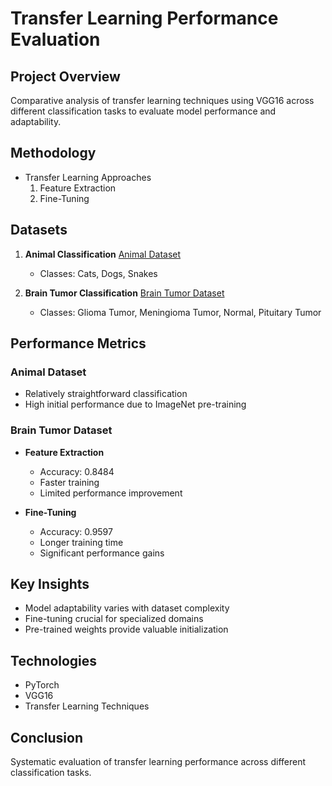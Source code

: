 # Transfer Learning Performance Evaluation

## Project Overview
Comparative analysis of transfer learning techniques using VGG16 across different classification tasks to evaluate model performance and adaptability.

## Methodology
- Transfer Learning Approaches
  1. Feature Extraction
  2. Fine-Tuning

## Datasets
1. **Animal Classification**
  [Animal Dataset](https://www.kaggle.com/datasets/borhanitrash/animal-image-classification-dataset)
   - Classes: Cats, Dogs, Snakes
  
3. **Brain Tumor Classification**
   [Brain Tumor Dataset](https://www.kaggle.com/datasets/thomasdubail/brain-tumors-256x256)
   - Classes: Glioma Tumor, Meningioma Tumor, Normal, Pituitary Tumor

## Performance Metrics
### Animal Dataset
- Relatively straightforward classification
- High initial performance due to ImageNet pre-training

### Brain Tumor Dataset
- **Feature Extraction**
  - Accuracy: 0.8484
  - Faster training
  - Limited performance improvement

- **Fine-Tuning**
  - Accuracy: 0.9597
  - Longer training time
  - Significant performance gains

## Key Insights
- Model adaptability varies with dataset complexity
- Fine-tuning crucial for specialized domains
- Pre-trained weights provide valuable initialization

## Technologies
- PyTorch
- VGG16
- Transfer Learning Techniques

## Conclusion
Systematic evaluation of transfer learning performance across different classification tasks.

